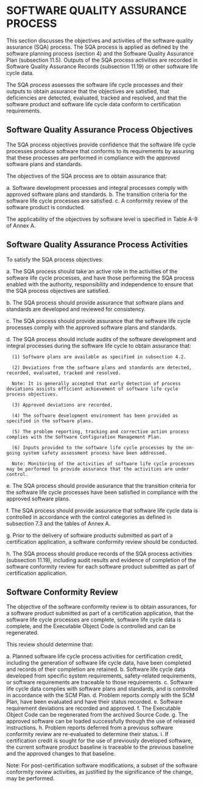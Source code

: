 # SOFTWARE QUALITY ASSURANCE PROCESS

This section discusses the objectives and activities of the software quality assurance (SQA) process. The SQA process is applied as defined by the software planning process (section 4) and the Software Quality Assurance Plan (subsection 11.5). Outputs of the SQA process activities are recorded in Software Quality Assurance Records (subsection 11.19) or other software life cycle data.

The SQA process assesses the software life cycle processes and their outputs to obtain assurance that the objectives are satisfied, that deficiencies are detected, evaluated, tracked and resolved, and that the software product and software life cycle data conform to certification requirements.

## Software Quality Assurance Process Objectives

The SQA process objectives provide confidence that the software life cycle processes produce software that conforms to its requirements by assuring that these processes are performed in compliance with the approved software plans and standards.

The objectives of the SQA process are to obtain assurance that:

   a. Software development processes and integral processes comply with approved software plans and standards.
   b. The transition criteria for the software life cycle processes are satisfied.
   c. A conformity review of the software product is conducted.

The applicability of the objectives by software level is specified in Table A-9 of Annex A.

## Software Quality Assurance Process Activities

To satisfy the SQA process objectives:

   a. The SQA process should take an active role in the activities of the software life cycle processes, and have those performing the SQA process enabled with the authority, responsibility and independence to ensure that the SQA process objectives are satisfied.

   b. The SQA process should provide assurance that software plans and standards are developed and reviewed for consistency.

   c. The SQA process should provide assurance that the software life cycle processes comply with the approved software plans and standards.

   d. The SQA process should include audits of the software development and integral processes during the software life cycle to obtain assurance that:

      (1) Software plans are available as specified in subsection 4.2.

      (2) Deviations from the software plans and standards are detected, recorded, evaluated, tracked and resolved.

      Note: It is generally accepted that early detection of process deviations assists efficient achievement of software life cycle process objectives.

      (3) Approved deviations are recorded.

      (4) The software development environment has been provided as specified in the software plans.

      (5) The problem reporting, tracking and corrective action process complies with the Software Configuration Management Plan.

      (6) Inputs provided to the software life cycle processes by the on-going system safety assessment process have been addressed.

      Note: Monitoring of the activities of software life cycle processes may be performed to provide assurance that the activities are under control.

   e. The SQA process should provide assurance that the transition criteria for the software life cycle processes have been satisfied in compliance with the approved software plans.

   f. The SQA process should provide assurance that software life cycle data is controlled in accordance with the control categories as defined in subsection 7.3 and the tables of Annex A.

   g. Prior to the delivery of software products submitted as part of a certification application, a software conformity review should be conducted.

   h. The SQA process should produce records of the SQA process activities (subsection 11.19), including audit results and evidence of completion of the software conformity review for each software product submitted as part of certification application.

## Software Conformity Review

The objective of the software conformity review is to obtain assurances, for a software product submitted as part of a certification application, that the software life cycle processes are complete, software life cycle data is complete, and the Executable Object Code is controlled and can be regenerated.

This review should determine that:

   a. Planned software life cycle process activities for certification credit, including the generation of software life cycle data, have been completed and records of their completion are retained.
   b. Software life cycle data developed from specific system requirements, safety-related requirements, or software requirements are traceable to those requirements.
   c. Software life cycle data complies with software plans and standards, and is controlled in accordance with the SCM Plan.
   d. Problem reports comply with the SCM Plan, have been evaluated and have their status recorded.
   e. Software requirement deviations are recorded and approved.
   f. The Executable Object Code can be regenerated from the archived Source Code.
   g. The approved software can be loaded successfully through the use of released instructions.
   h. Problem reports deferred from a previous software conformity review are re-evaluated to determine their status.
   i. If certification credit is sought for the use of previously developed software, the current software product baseline is traceable to the previous baseline and the approved changes to that baseline.

   Note: For post-certification software modifications, a subset of the software conformity review activities, as justified by the significance of the change, may be performed.

